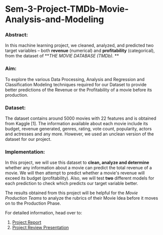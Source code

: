 # Sem-3-Project-TMDb-Movie-Analysis-and-Modeling

### Abstract:

In this machine learning project, we cleaned, analyzed, and predicted two target variables – both **revenue**
(numerical) and **profitability** (categorical), from the dataset of ***THE MOVIE DATABASE (TMDb).* **

### Aim: 

To explore the various Data Processing, Analysis and Regression and Classification Modeling
techniques required for our Dataset to provide better predictions of the Revenue or the Profitability of
a movie before its production.

### Dataset:

The dataset contains around 5000 movies with 22 features and is obtained from Kaggle [1].
The information available about each movie include its budget, revenue generated, genres, rating, vote
count, popularity, actors and actresses and any more. However, we used an unclean version of the dataset
for our project.

### Implementation:

In this project, we will use this dataset to **clean, analyze and determine** whether any information about
a movie can predict the total revenue of a movie. We will then attempt to predict whether a movie's
revenue will exceed its budget (profitability). Also, we will test **two** different models for each
prediction to check which predicts our target variable better.


The results obtained from this project will be helpful for the *Movie Production Teams* to analyze the
rubrics of their Movie Idea before it moves on to the Production Phase.

For detailed information, head over to:
1. [Project Report](https://github.com/IndraP24/Sem-3-Project-TMDb-Movie-Analysis-and-Modeling/blob/main/Project%20Report%20_%20Sem%203.pdf)
2. [Project Review Presentation](https://github.com/IndraP24/Sem-3-Project-TMDb-Movie-Analysis-and-Modeling/blob/main/Final%20Review%20-%20Project%20Slides.pdf)
